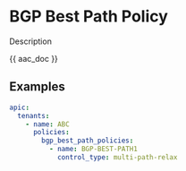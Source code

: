 # BGP Best Path Policy

Description

{{ aac_doc }}
## Examples

```yaml
apic:
  tenants:
    - name: ABC
      policies:
        bgp_best_path_policies:
          - name: BGP-BEST-PATH1
            control_type: multi-path-relax
```
